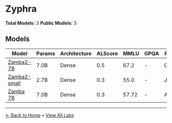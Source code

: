# Zyphra

**Total Models:** 3
**Public Models:** 3

## Models

| Model | Params | Architecture | ALScore | MMLU | GPQA | Released | Status |
|-------|--------|--------------|---------|------|------|----------|--------|
| [Zamba2-7B](../models/zyphra/zamba2-7b.md) | 7.0B | Dense | 0.5 | 67.2 | - | Oct/2024 | 🟢 |
| [Zamba2-small](../models/zyphra/zamba2-small.md) | 2.7B | Dense | 0.3 | 55.0 | - | Jul/2024 | 🟢 |
| [Zamba 7B](../models/zyphra/zamba-7b.md) | 7.0B | Dense | 0.3 | 57.72 | - | Apr/2024 | 🟢 |

---

[← Back to Home](../README.md) • [View All Labs](../labs/)
